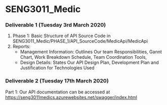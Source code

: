 # SENG3011_Medic

### Deliverable 1 (Tuesday 3rd March 2020)

1. Phase 1: Basic Structure of API Source Code in SENG3011_Medic/PHASE_1/API_SourceCode/MedicApi/MedicApi
2. Reports: 
     -  Management Information: Outlines Our team Responsibilities, Gannt Chart, Work Breakdown Schedule, Team Coordination   Tools,
     -  Design Details: States Our API Design Plan, Development Plan and Justification for Technologies Used

### Deliverable 2 (Tuesday 17th March 2020)

Part 1: Our API documentation can be accessed at https://seng3011medics.azurewebsites.net/swagger/index.html
